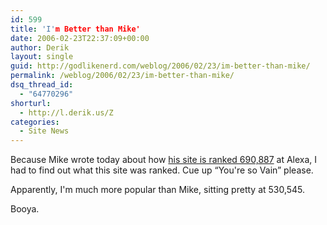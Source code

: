 ```yaml
---
id: 599
title: 'I'm Better than Mike'
date: 2006-02-23T22:37:09+00:00
author: Derik
layout: single
guid: http://godlikenerd.com/weblog/2006/02/23/im-better-than-mike/
permalink: /weblog/2006/02/23/im-better-than-mike/
dsq_thread_id:
  - "64770296"
shorturl:
  - http://l.derik.us/Z
categories:
  - Site News
---
```

Because Mike wrote today about how [his site is ranked 690,887](http://www.planetmike.com/blog/2006/02/23#alexa) at Alexa, I had to find out what this site was ranked. Cue up &#8220;You're so Vain&#8221; please.

Apparently, I'm much more popular than Mike, sitting pretty at 530,545.

<SCRIPT type='text/javascript' language='JavaScript' src='http://xslt.alexa.com/site_stats/js/t/b?url=http%3A%2F%2Fgodlikenerd.com'></SCRIPT>

Booya.